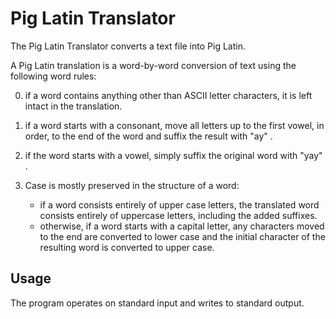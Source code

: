 Pig Latin Translator
==============================

The Pig Latin Translator converts a text file into
Pig Latin.

A Pig Latin translation is a word-by-word conversion
of text using the following word rules:

0. if a word contains anything other than ASCII
     letter characters, it is left intact in the
     translation.

0. if a word starts with a consonant, move
     all letters up to the first vowel, in order,
     to the end of the word and suffix the result
     with "ay" .

0. if the word starts with a vowel, simply
     suffix the original word with "yay" .

0. Case is mostly preserved in the structure of a word:
      *  if a word consists entirely of upper case
         letters, the translated word consists entirely
         of uppercase letters, including the added
         suffixes.
      *  otherwise, if a word starts with a capital
         letter, any characters moved to the end are
         converted to lower case and the initial
         character of the resulting word is converted
         to upper case.

Usage
--------
The program operates on standard input and writes to standard output.


